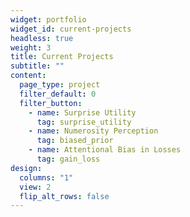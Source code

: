 ```yaml
---
widget: portfolio
widget_id: current-projects
headless: true
weight: 3
title: Current Projects
subtitle: ""
content:
  page_type: project
  filter_default: 0
  filter_button:
    - name: Surprise Utility
      tag: surprise_utility
    - name: Numerosity Perception
      tag: biased_prior
    - name: Attentional Bias in Losses
      tag: gain_loss
design:
  columns: "1"
  view: 2
  flip_alt_rows: false
---
```

